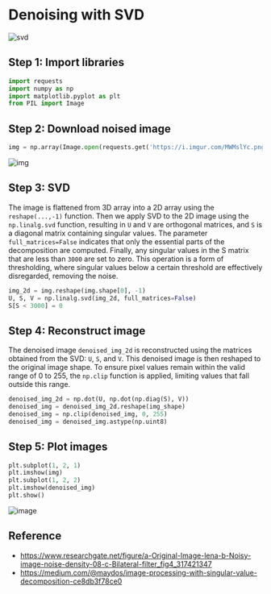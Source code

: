 # Denoising with SVD

![svd](https://github.com/hughiephan/DPL/assets/16631121/5383ea44-f295-4a6e-a13f-32fbe56ed67a)

## Step 1: Import libraries
```python
import requests
import numpy as np
import matplotlib.pyplot as plt
from PIL import Image
```

## Step 2: Download noised image 

```python
img = np.array(Image.open(requests.get('https://i.imgur.com/MWMslYc.png', stream=True).raw))
```

![img](https://i.imgur.com/MWMslYc.png)

## Step 3: SVD

The image is flattened from 3D array into a 2D array using the `reshape(...,-1)` function. Then we apply SVD to the 2D image using the `np.linalg.svd` function, resulting in `U` and `V` are orthogonal matrices, and `S` is a diagonal matrix containing singular values. The parameter `full_matrices=False` indicates that only the essential parts of the decomposition are computed. Finally, any singular values in the S matrix that are less than `3000` are set to zero. This operation is a form of thresholding, where singular values below a certain threshold are effectively disregarded, removing the noise.

```python
img_2d = img.reshape(img.shape[0], -1)
U, S, V = np.linalg.svd(img_2d, full_matrices=False)
S[S < 3000] = 0
```

## Step 4: Reconstruct image

The denoised image `denoised_img_2d` is reconstructed using the matrices obtained from the SVD: `U`, `S`, and `V`. This denoised image is then reshaped to the original image shape. To ensure pixel values remain within the valid range of 0 to 255, the `np.clip` function is applied, limiting values that fall outside this range. 

```python
denoised_img_2d = np.dot(U, np.dot(np.diag(S), V))
denoised_img = denoised_img_2d.reshape(img_shape)
denoised_img = np.clip(denoised_img, 0, 255)
denoised_img = denoised_img.astype(np.uint8)
```

## Step 5: Plot images
```python
plt.subplot(1, 2, 1)
plt.imshow(img)
plt.subplot(1, 2, 2)
plt.imshow(denoised_img)
plt.show()
```

![image](https://github.com/hughiephan/DPL/assets/16631121/7f702758-0dd4-46ad-b29c-fbb653836f67)

## Reference
- https://www.researchgate.net/figure/a-Original-Image-lena-b-Noisy-image-noise-density-08-c-Bilateral-filter_fig4_317421347
- https://medium.com/@maydos/image-processing-with-singular-value-decomposition-ce8db3f78ce0
